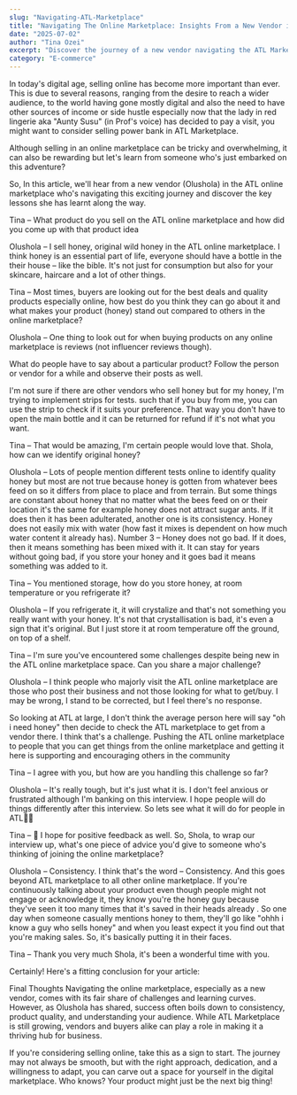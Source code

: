 ```yaml
---
slug: "Navigating-ATL-Marketplace"
title: "Navigating The Online Marketplace: Insights From a New Vendor in ATL Marketplace"
date: "2025-07-02"
author: "Tina Ozei"
excerpt: "Discover the journey of a new vendor navigating the ATL Marketplace and learn valuable lessons about online selling."
category: "E-commerce"
---
```


In today's digital age, selling online has become more important than ever. This is due to several reasons, ranging from the desire to reach a wider audience, to the world having gone mostly digital and also the need to have other sources of income or side hustle especially now that the lady in red lingerie aka "Aunty Susu" (in Prof's voice) has decided to pay a visit, you might want to consider selling power bank in ATL Marketplace.

Although selling in an online marketplace can be tricky and overwhelming, it can also be rewarding but let's learn from someone who's just embarked on this adventure? 

So, In this article, we'll hear from a new vendor (Olushola) in the ATL online marketplace who's navigating this exciting journey and discover the key lessons she has learnt along the way.

 

Tina – What product do you sell on the ATL online marketplace and how did you come up with that product idea

Olushola – I sell honey, original wild honey in the ATL online marketplace. I think honey is an essential part of life, everyone should have a bottle in the their house – like the bible. It's not just for consumption but also for your skincare, haircare and a lot of other things.

Tina – Most times, buyers are looking out for the best deals and quality products especially online, how best do you think they can go about it and what makes your product (honey) stand out compared to others in the online marketplace?

Olushola – One thing to look out for when buying products on any online marketplace is reviews (not influencer reviews though). 

What do people have to say about a particular product? Follow the person or vendor for a while and observe their posts as well.

I'm not sure if there are other vendors who sell honey but for my honey, I'm trying to implement strips for tests. such that if you buy from me, you can use the strip to check if it suits your preference. That way you don't have to open the main bottle and it can be returned for refund if it's not what you want.

Tina – That would be amazing, I'm certain people would love that. Shola, how can we identify original honey?

Olushola – Lots of people mention different tests online to identify quality honey but most are not true because honey is gotten from whatever bees feed on so it differs from place to place and from terrain. But some things are constant about honey that no matter what the bees feed on or their location it's the same for example honey does not attract sugar ants. If it does then it has been adulterated, another one is its consistency. Honey does not easily mix with water (how fast it mixes is dependent on how much water content it already has). Number 3 – Honey does not go bad. If it does, then it means something has been mixed with it. It can stay for years without going bad, if you store your honey and it goes bad it means something was added to it.

Tina – You mentioned storage, how do you store honey, at room temperature or you refrigerate it?

Olushola – If you refrigerate it, it will crystalize and that's not something you really want with your honey. It's not that crystallisation is bad, it's even a sign that it's original. But I just store it at room temperature off the ground, on top of a shelf. 

Tina – I'm sure you've encountered some challenges despite being new in the ATL online marketplace space. Can you share a major challenge? 

Olushola – I think people who majorly visit the ATL online marketplace are those who post their business and not those looking for what to get/buy. I may be wrong, I stand to be corrected, but I feel there's no response. 

So looking at ATL at large, I don't think the average person here will say "oh i need honey" then decide to check the ATL marketplace to get from a vendor there. I think that's a challenge. Pushing the ATL online marketplace to people that you can get things from the online marketplace and getting it here is supporting and encouraging others in the community

Tina – I agree with you, but how are you handling this challenge so far?

Olushola – It's really tough, but it's just what it is. I don't feel anxious or frustrated although I'm banking on this interview. I hope people will do things differently after this interview. So lets see what it will do for people in ATL🙂🙂

Tina – 🙂 I hope for positive feedback as well. So, Shola, to wrap our interview up, what's one piece of advice you'd give to someone who's thinking of joining the online marketplace?

Olushola – Consistency. I think that's the word – Consistency. And this goes beyond ATL marketplace to all other online marketplace. If you're continuously talking about your product even though people might not engage or acknowledge it, they know you're the honey guy because they've seen it too many times that it's saved in their heads already . So one day when someone casually mentions honey to them, they'll go like "ohhh i know a guy who sells honey" and when you least expect it you find out that you're making sales. So, it's basically putting it in their faces.

Tina – Thank you very much Shola, it's been a wonderful time with you.

 

Certainly! Here's a fitting conclusion for your article:

 

Final Thoughts
Navigating the online marketplace, especially as a new vendor, comes with its fair share of challenges and learning curves. However, as Olushola has shared, success often boils down to consistency, product quality, and understanding your audience. While ATL Marketplace is still growing, vendors and buyers alike can play a role in making it a thriving hub for business.

If you're considering selling online, take this as a sign to start. The journey may not always be smooth, but with the right approach, dedication, and a willingness to adapt, you can carve out a space for yourself in the digital marketplace. Who knows? Your product might just be the next big thing!